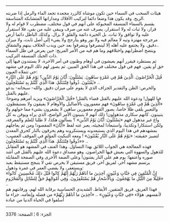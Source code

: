 ------------------------------------------------------------------------

هيئات السحب في السماء حين تكون موشاة كالزرد مجعدة تجعد الماء والرمل إذا
ضربته الريح. وقد يكون هذا وضعا دائما لتركيب الأفلاك ومداراتها المتشابكة
المتناسقة.  
يقسم بالسماء المنسقة المحبوكة على أنهم في قول مختلف، مضطرب لا قوام له
ولا قرار، ولا ثبات له ولا استقرار، يصرف عنه من صرف ويبقى عليه من بقي،
فلا استقرار عليه ولا توافق ولا ثبات. بل الحيرة دائمة والقلق لا يزال.
وكذلك الباطل دائما أرض مرجرجة مهتزة وتيه لا معالم فيه ولا نور وهو يتأرجح
ولا يفيء إلى أصل ثابت، ولا ميزان دقيق. ولا يجتمع عليه أهله إلا لينصرفوا
ويتفرقوا بعد حين ويدب الخلاف بينهم والشقاق..  
ويتضح اضطرابهم واختلافهم وما هم فيه من الأمر المريج: حين يعرض في ظل
السماء ذات الحبك المنسقة التركيب.  
ثم يستطرد فيقرر أنهم يعيشون في أوهام وظنون في أمر الآخرة، لا يستندون
فيها إلى حق أو يقين. فهم في قول مختلف في هذا الحق المبين. ثم يصور لهم
ذلك اليوم في مشهد حي تتملاه العيون:  
«قُتِلَ الْخَرَّاصُونَ. الَّذِينَ هُمْ فِي غَمْرَةٍ ساهُونَ. يَسْئَلُونَ: أَيَّانَ يَوْمُ الدِّينِ؟ يَوْمَ هُمْ
عَلَى النَّارِ يُفْتَنُونَ. ذُوقُوا فِتْنَتَكُمْ، هذَا الَّذِي كُنْتُمْ بِهِ تَسْتَعْجِلُونَ» ..  
والخرص: الظن والتقدير الجزاف الذي لا يقوم على ميزان دقيق. والله- سبحانه-
يدعو عليهم بالقتل.  
فيا للهول! ودعوة الله عليهم بالقتل قضاء بالقتل! «قُتِلَ الْخَرَّاصُونَ» ويزيد
أمرهم وضوحا: «الَّذِينَ هُمْ فِي غَمْرَةٍ ساهُونَ» فهم مغمورون بالأضاليل والأوهام لا
يفيقون ولا يستيقظون. والتعبير يلقي ظلا خاصا، يصور القوم مغمورين ساهين لا
يشعرون بشيء مما حولهم ولا يتبينون. كأنهم سكارى مذهولون! ذلك أنهم لا
يتبينون الأمر الواضح، الذي يراه ويوقن به كل واع غير مذهول فهم «يَسْئَلُونَ:
أَيَّانَ يَوْمُ الدِّينِ» ؟ يسألون هكذا، لا طلبا للعلم والمعرفة، ولكن استنكارا
وتكذيبا، واستبعادا لمجيئه، يعبر عنه لفظ «أَيَّانَ» المقصود! ومن ثم يعاجلهم
بمشهدهم في هذا اليوم الذي يستبعدونه ويستنكرونه وهم يحرقون بالنار كحرق
المعدن لتمييز حقيقته: «يَوْمَ هُمْ عَلَى النَّارِ يُفْتَنُونَ» ! ومعه التبكيت المؤلم في
الموقف العصيب: «ذُوقُوا فِتْنَتَكُمْ. هذَا الَّذِي كُنْتُمْ بِهِ تَسْتَعْجِلُونَ» ..  
فهذه المعالجة هي الجواب اللائق بهذا التساؤل. وهذا العنف في المشهد هو
المقابل للذهول والسهوة التي يعيش فيها الخراصون. وهو مصداق دعوة الله
عليهم بالقتل في أشد صوره وأعنفها: يوم هم على النار يفتنون! وعلى الضفة
الأخرى وفي الصفحة المقابلة يرتسم مشهد آخر، لفريق آخر، فريق مستيقن لا
يخرص تقي لا يتبجح مستيقظ يعبد ويستغفر، ولا يقضي العمر في غمرة وذهول:  
«إِنَّ الْمُتَّقِينَ فِي جَنَّاتٍ وَعُيُونٍ. آخِذِينَ ما آتاهُمْ رَبُّهُمْ إِنَّهُمْ كانُوا قَبْلَ ذلِكَ
مُحْسِنِينَ. كانُوا قَلِيلًا مِنَ اللَّيْلِ ما يَهْجَعُونَ. وَبِالْأَسْحارِ هُمْ يَسْتَغْفِرُونَ. وَفِي
أَمْوالِهِمْ حَقٌّ لِلسَّائِلِ وَالْمَحْرُومِ» ..  
فهذا الفريق. فريق المتقين. الأيقاظ. الشديدي الحساسية برقابة الله لهم،
ورقابتهم هم لأنفسهم. هؤلاء «فِي جَنَّاتٍ وَعُيُونٍ» .. «آخِذِينَ ما آتاهُمْ رَبُّهُمْ» من
فضله وإنعامه، جزاء ما أسلفوا في الحياة الدنيا من عبادة

------------------------------------------------------------------------

الجزء: 6 ¦ الصفحة: 3376

